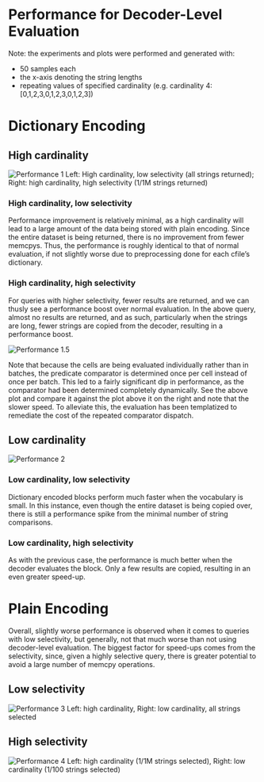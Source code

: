 # Performance for Decoder-Level Evaluation

Note: the experiments and plots were performed and generated with:
* 50 samples each
* the x-axis denoting the string lengths
* repeating values of specified cardinality (e.g. cardinality 4: [0,1,2,3,0,1,2,3,0,1,2,3])

# Dictionary Encoding

## High cardinality

![Performance 1](https://raw.githubusercontent.com/anjuwong/kudu/565e2c4e56f57ca738fcec73054d9297b9f72084/docs/images/decoder_eval_perf_1.png)
Left: High cardinality, low selectivity (all strings returned); Right: high cardinality, high selectivity (1/1M strings returned)

### High cardinality, low selectivity

Performance improvement is relatively minimal, as a high cardinality will lead to a large amount of the data being stored with plain encoding. Since the entire dataset is being returned, there is no improvement from fewer memcpys. Thus, the performance is roughly identical to that of normal evaluation, if not slightly worse due to preprocessing done for each cfile’s dictionary.

### High cardinality, high selectivity

For queries with higher selectivity, fewer results are returned, and we can thusly see a performance boost over normal evaluation. In the above query, almost no results are returned, and as such, particularly when the strings are long, fewer strings are copied from the decoder, resulting in a performance boost.

![Performance 1.5](https://raw.githubusercontent.com/anjuwong/kudu/565e2c4e56f57ca738fcec73054d9297b9f72084/docs/images/decoder_eval_perf_1.5.png)

Note that because the cells are being evaluated individually rather than in batches, the predicate comparator is determined once per cell instead of once per batch. This led to a fairly significant dip in performance, as the comparator had been determined completely dynamically. See the above plot and compare it against the plot above it on the right and note that the slower speed. To alleviate this, the evaluation has been templatized to remediate the cost of the repeated comparator dispatch.

## Low cardinality

![Performance 2](https://raw.githubusercontent.com/anjuwong/kudu/565e2c4e56f57ca738fcec73054d9297b9f72084/docs/images/decoder_eval_perf_2.png)
### Low cardinality, low selectivity

Dictionary encoded blocks perform much faster when the vocabulary is small. In this instance, even though the entire dataset is being copied over, there is still a performance spike from the minimal number of string comparisons.

### Low cardinality, high selectivity

As with the previous case, the performance is much better when the decoder evaluates the block. Only a few results are copied, resulting in an even greater speed-up.

# Plain Encoding
Overall, slightly worse performance is observed when it comes to queries with low selectivity, but generally, not that much worse than not using decoder-level evaluation. The biggest factor for speed-ups comes from the selectivity, since, given a highly selective query, there is greater potential to avoid a large number of memcpy operations.

## Low selectivity
![Performance 3](https://raw.githubusercontent.com/anjuwong/kudu/565e2c4e56f57ca738fcec73054d9297b9f72084/docs/images/decoder_eval_perf_3.png)
Left: high cardinality, Right: low cardinality, all strings selected

## High selectivity
![Performance 4](hatps://raw.githubusercontent.com/anjuwong/kudu/565e2c4e56f57ca738fcec73054d9297b9f72084/docs/images/decoder_eval_perf_4.png)
Left: high cardinality (1/1M strings selected), Right: low cardinality (1/100 strings selected)

